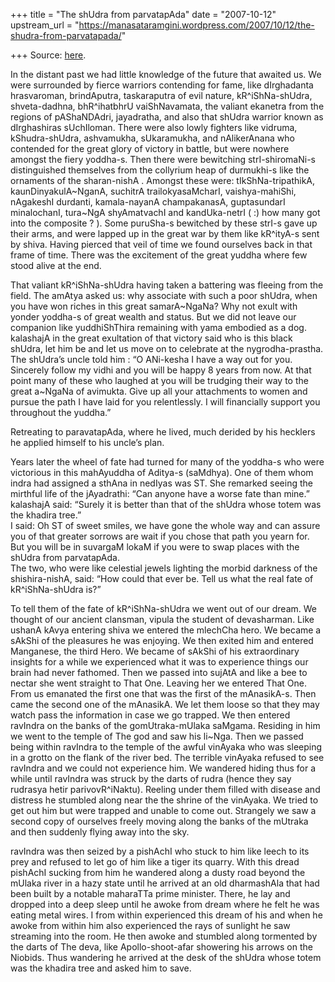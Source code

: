 +++
title = "The shUdra from parvatapAda"
date = "2007-10-12"
upstream_url = "https://manasataramgini.wordpress.com/2007/10/12/the-shudra-from-parvatapada/"

+++
Source: [here](https://manasataramgini.wordpress.com/2007/10/12/the-shudra-from-parvatapada/).

In the distant past we had little knowledge of the future that awaited us. We were surrounded by fierce warriors contending for fame, like dIrghadanta hrasvaroman, brindAputra, taskaraputra of evil nature, kR^iShNa-shUdra, shveta-dadhna, bhR^ihatbhrU vaiShNavamata, the valiant ekanetra from the regions of pAShaNDAdri, jayadratha, and also that shUdra warrior known as dIrghashiras sUchIloman. There were also lowly fighters like vidruma, kShudra-shUdra, ashvamukha, sUkaramukha, and nAlikerAnana who contended for the great glory of victory in battle, but were nowhere amongst the fiery yoddha-s. Then there were bewitching strI-shiromaNi-s distinguished themselves from the collyrium heap of durmukhi-s like the ornaments of the sharan-nishA . Amongst these were: tIkShNa-tripathikA, kaunDinyakulA\~NganA, suchitrA trailokyasaMcharI, vaishya-mahiShi, nAgakeshI durdanti, kamala-nayanA champakanasA, guptasundarI minalochanI, tura\~NgA shyAmatvachI and kandUka-netrI ( :) how many got into the composite ? ). Some puruSha-s bewitched by these strI-s gave up their arms, and were lapped up in the great war by them like kR^ityA-s sent by shiva. Having pierced that veil of time we found ourselves back in that frame of time. There was the excitement of the great yuddha where few stood alive at the end.

That valiant kR^iShNa-shUdra having taken a battering was fleeing from the field. The amAtya asked us: why associate with such a poor shUdra, when you have won riches in this great samarA\~NgaNa? Why not exult with yonder yoddha-s of great wealth and status. But we did not leave our companion like yuddhiShThira remaining with yama embodied as a dog. kalashajA in the great exultation of that victory said who is this black shUdra, let him be and let us move on to celebrate at the nygrodha-prastha. The shUdra’s uncle told him : “O ANi-kesha I have a way out for you. Sincerely follow my vidhi and you will be happy 8 years from now. At that point many of these who laughed at you will be trudging their way to the great a\~NgaNa of avimukta. Give up all your attachments to women and pursue the path I have laid for you relentlessly. I will financially support you throughout the yuddha.”

Retreating to paravatapAda, where he lived, much derided by his hecklers he applied himself to his uncle’s plan.

Years later the wheel of fate had turned for many of the yoddha-s who were victorious in this mahAyuddha of Aditya-s (saMdhya). One of them whom indra had assigned a sthAna in nedIyas was ST. She remarked seeing the mirthful life of the jAyadrathi: “Can anyone have a worse fate than mine.”  
kalashajA said: “Surely it is better than that of the shUdra whose totem was the khadira tree.”  
I said: Oh ST of sweet smiles, we have gone the whole way and can assure you of that greater sorrows are wait if you chose that path you yearn for. But you will be in suvargaM lokaM if you were to swap places with the shUdra from parvatapAda.  
The two, who were like celestial jewels lighting the morbid darkness of the shishira-nishA, said: “How could that ever be. Tell us what the real fate of kR^iShNa-shUdra is?”

To tell them of the fate of kR^iShNa-shUdra we went out of our dream. We thought of our ancient clansman, vipula the student of devasharman. Like ushanA kAvya entering shiva we entered the mlechCha hero. We became a sAkShi of the pleasures he was enjoying. We then exited him and entered Manganese, the third Hero. We became of sAkShi of his extraordinary insights for a while we experienced what it was to experience things our brain had never fathomed. Then we passed into sujAtA and like a bee to nectar she went straight to That One. Leaving her we entered That One. From us emanated the first one that was the first of the mAnasikA-s. Then came the second one of the mAnasikA. We let them loose so that they may watch pass the information in case we go trapped. We then entered ravIndra on the banks of the gomUtraka-mUlaka saMgama. Residing in him we went to the temple of The god and saw his li\~Nga. Then we passed being within ravIndra to the temple of the awful vinAyaka who was sleeping in a grotto on the flank of the river bed. The terrible vinAyaka refused to see ravIndra and we could not experience him. We wandered hiding thus for a while until ravIndra was struck by the darts of rudra (hence they say rudrasya hetir parivovR^iNaktu). Reeling under them filled with disease and distress he stumbled along near the the shrine of the vinAyaka. We tried to get out him but were trapped and unable to come out. Strangely we saw a second copy of ourselves freely moving along the banks of the mUtraka and then suddenly flying away into the sky.

ravIndra was then seized by a pishAchI who stuck to him like leech to its prey and refused to let go of him like a tiger its quarry. With this dread pishAchI sucking from him he wandered along a dusty road beyond the mUlaka river in a hazy state until he arrived at an old dharmashAla that had been built by a notable maharaTTa prime minister. There, he lay and dropped into a deep sleep until he awoke from dream where he felt he was eating metal wires. I from within experienced this dream of his and when he awoke from within him also experienced the rays of sunlight he saw streaming into the room. He then awoke and stumbled along tormented by the darts of The deva, like Apollo-shoot-afar showering his arrows on the Niobids. Thus wandering he arrived at the desk of the shUdra whose totem was the khadira tree and asked him to save.


